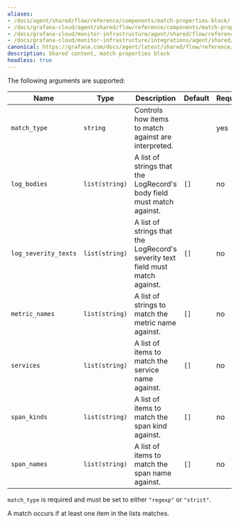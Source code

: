 ```yaml
---
aliases:
- /docs/agent/shared/flow/reference/components/match-properties-block/
- /docs/grafana-cloud/agent/shared/flow/reference/components/match-properties-block/
- /docs/grafana-cloud/monitor-infrastructure/agent/shared/flow/reference/components/match-properties-block/
- /docs/grafana-cloud/monitor-infrastructure/integrations/agent/shared/flow/reference/components/match-properties-block/
canonical: https://grafana.com/docs/agent/latest/shared/flow/reference/components/match-properties-block/
description: Shared content, match properties block
headless: true
---
```


The following arguments are supported:

Name                 | Type           | Description                                                                    | Default | Required
---------------------|----------------|--------------------------------------------------------------------------------|---------|---------
`match_type`         | `string`       | Controls how items to match against are interpreted.                           |         | yes
`log_bodies`         | `list(string)` | A list of strings that the LogRecord's body field must match against.          | `[]`    | no
`log_severity_texts` | `list(string)` | A list of strings that the LogRecord's severity text field must match against. | `[]`    | no
`metric_names`       | `list(string)` | A list of strings to match the metric name against.                            | `[]`    | no
`services`           | `list(string)` | A list of items to match the service name against.                             | `[]`    | no
`span_kinds`         | `list(string)` | A list of items to match the span kind against.                                | `[]`    | no
`span_names`         | `list(string)` | A list of items to match the span name against.                                | `[]`    | no

`match_type` is required and must be set to either `"regexp"` or `"strict"`.

A match occurs if at least one item in the lists matches.
